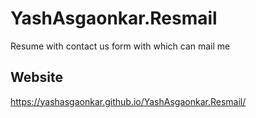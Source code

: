 # YashAsgaonkar.Resmail
Resume with contact us form with which can mail me
## Website
https://yashasgaonkar.github.io/YashAsgaonkar.Resmail/
